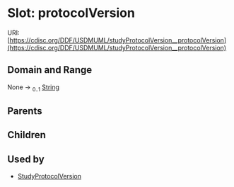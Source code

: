 
# Slot: protocolVersion




URI: [https://cdisc.org/DDF/USDMUML/studyProtocolVersion__protocolVersion](https://cdisc.org/DDF/USDMUML/studyProtocolVersion__protocolVersion)


## Domain and Range

None &#8594;  <sub>0..1</sub> [String](types/String.md)

## Parents


## Children


## Used by

 * [StudyProtocolVersion](StudyProtocolVersion.md)
